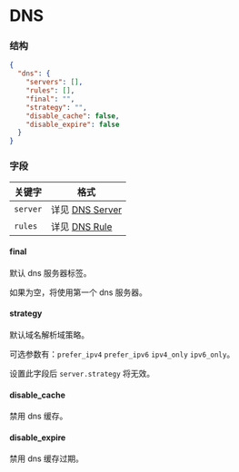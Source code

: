 # DNS

### 结构

```json
{
  "dns": {
    "servers": [],
    "rules": [],
    "final": "",
    "strategy": "",
    "disable_cache": false,
    "disable_expire": false
  }
}

```

### 字段

| 关键字      | 格式                        |
|----------|---------------------------|
| `server` | 详见 [DNS Server](./server) |
| `rules`  | 详见 [DNS Rule](./rule)     |

#### final

默认 dns 服务器标签。

如果为空，将使用第一个 dns 服务器。

#### strategy

默认域名解析域策略。

可选参数有：`prefer_ipv4` `prefer_ipv6` `ipv4_only` `ipv6_only`。

设置此字段后 `server.strategy` 将无效。

#### disable_cache

禁用 dns 缓存。

#### disable_expire

禁用 dns 缓存过期。